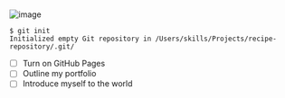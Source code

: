 # <h1>
![image](https://github.com/rnuge4033/skills-communicate-using-markdown/assets/158190767/5d4d570e-2118-479d-8df2-c93b2c832c99)
```
$ git init
Initialized empty Git repository in /Users/skills/Projects/recipe-repository/.git/
```
- [ ] Turn on GitHub Pages
- [ ] Outline my portfolio
- [ ] Introduce myself to the world
